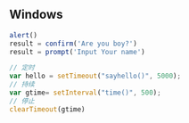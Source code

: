 <!-- 
title: 29-事件
sort: 
--> 

## Windows

```js
alert()
result = confirm('Are you boy?')
result = prompt('Input Your name') 

// 定时
var hello = setTimeout("sayhello()", 5000); 
// 持续
var gtime= setInterval("time()", 500);
// 停止
clearTimeout(gtime)
```

